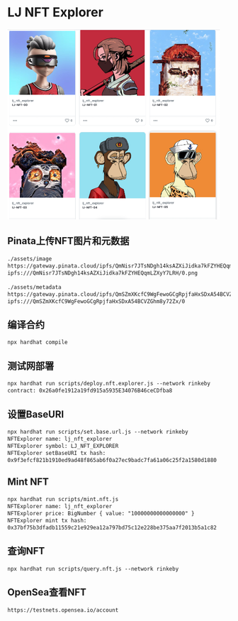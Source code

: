# LJ NFT Explorer

<img src="assets/nft.png"  width="480" alt="nft" style="display: inline-block" />

## Pinata上传NFT图片和元数据
```
./assets/image
https://gateway.pinata.cloud/ipfs/QmNisr7JTsNDgh14ksAZXiJidka7kFZYHEQqmLZXyY7LRH
ipfs:///QmNisr7JTsNDgh14ksAZXiJidka7kFZYHEQqmLZXyY7LRH/0.png

./assets/metadata
https://gateway.pinata.cloud/ipfs/QmSZmXKcfC9WgFewoGCgRpjfaHxSDxA54BCVZGhm8y72Zx
ipfs:///QmSZmXKcfC9WgFewoGCgRpjfaHxSDxA54BCVZGhm8y72Zx/0
```

## 编译合约
```
npx hardhat compile
```

## 测试网部署
```
npx hardhat run scripts/deploy.nft.explorer.js --network rinkeby 
contract: 0x26a0fe1912a19fd915a5935E34076B46ceCDfba8
```

## 设置BaseURI
```
npx hardhat run scripts/set.base.url.js --network rinkeby 
NFTExplorer name: lj_nft_explorer
NFTExplorer symbol: LJ_NFT_EXPLORER
NFTExplorer setBaseURI tx hash: 0x9f3efcf821b1910ed9ad48f865ab6f0a27ec9badc7fa61a06c25f2a1580d1880
```

## Mint NFT
```
npx hardhat run scripts/mint.nft.js
NFTExplorer name: lj_nft_explorer
NFTExplorer price: BigNumber { value: "10000000000000000" }
NFTExplorer mint tx hash: 0x37bf75b3dfadb11559c21e929ea12a797bd75c12e228be375aa7f2013b5a1c82
```

## 查询NFT
```
npx hardhat run scripts/query.nft.js --network rinkeby 
```

## OpenSea查看NFT
```
https://testnets.opensea.io/account
```
